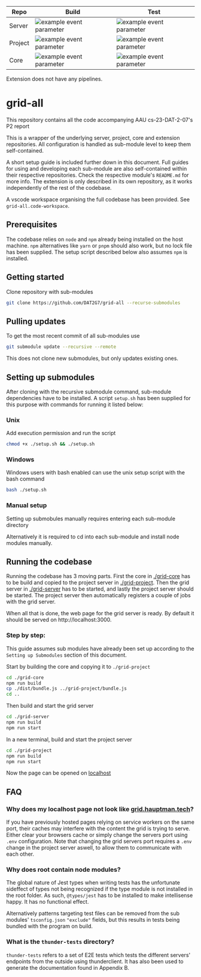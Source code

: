 | Repo    | Build                                                                                                               | Test                                                                                                               |
| ------- | ------------------------------------------------------------------------------------------------------------------- | ------------------------------------------------------------------------------------------------------------------ |
| Server  | ![example event parameter](https://github.com/DAT2G7/grid-server/actions/workflows/build.yml/badge.svg?event=push)  | ![example event parameter](https://github.com/DAT2G7/grid-server/actions/workflows/jest.yml/badge.svg?event=push)  |
| Project | ![example event parameter](https://github.com/DAT2G7/grid-project/actions/workflows/build.yml/badge.svg?event=push) | ![example event parameter](https://github.com/DAT2G7/grid-project/actions/workflows/jest.yml/badge.svg?event=push) |
| Core    | ![example event parameter](https://github.com/DAT2G7/grid-core/actions/workflows/build.yml/badge.svg?event=push)    | ![example event parameter](https://github.com/DAT2G7/grid-core/actions/workflows/jest.yml/badge.svg?event=push)    |

Extension does not have any pipelines.

# grid-all

This repository contains all the code accompanying AAU cs-23-DAT-2-07's P2 report

This is a wrapper of the underlying server, project, core and extension repositories. All configuration is handled as sub-module level to keep them self-contained.

A short setup guide is included further down in this document. Full guides for using and developing each sub-module are also self-contained within their respective repositories. Check the respective module's `README.md` for more info. The extension is only described in its own repository, as it works independently of the rest of the codebase.

A vscode workspace organising the full codebase has been provided. See `grid-all.code-workspace`.

## Prerequisites

The codebase relies on `node` and `npm` already being installed on the host machine. `npm` alternatives like `yarn` or `pnpm` should also work, but no lock file has been supplied. The setup script described below also assumes `npm` is installed.

## Getting started

Clone repository with sub-modules

```bash
git clone https://github.com/DAT2G7/grid-all --recurse-submodules
```

## Pulling updates

To get the most recent commit of all sub-modules use

```bash
git submodule update --recursive --remote
```

This does not clone new submodules, but only updates existing ones.

## Setting up submodules

After cloning with the recursive submodule command, sub-module dependencies have to be installed. A script `setup.sh` has been supplied for this purpose with commands for running it listed below:

### Unix

Add execution permission and run the script

```bash
chmod +x ./setup.sh && ./setup.sh
```

### Windows

Windows users with bash enabled can use the unix setup script with the bash command

```bash
bash ./setup.sh
```

### Manual setup

Setting up submobules manually requires entering each sub-module directory

Alternatively it is required to cd into each sub-module and install node modules manually.

## Running the codebase

Running the codebase has 3 moving parts. First the core in [./grid-core](https://github.com/DAT2G7/grid-core) has to be build and copied to the project server in [./grid-project](https://github.com/DAT2G7/grid-project). Then the grid server in [./grid-server](https://github.com/DAT2G7/grid-server) has to be started, and lastly the project server should be started. The project server then automatically registers a couple of jobs with the grid server.

When all that is done, the web page for the grid server is ready. By default it should be served on http://localhost:3000.

### Step by step:

This guide assumes sub modules have already been set up according to the `Setting up Submodules` section of this document.

Start by building the core and copying it to `./grid-project`

```sh
cd ./grid-core
npm run build
cp ./dist/bundle.js ../grid-project/bundle.js
cd ..
```

Then build and start the grid server

```sh
cd ./grid-server
npm run build
npm run start
```

In a new terminal, build and start the project server

```sh
cd ./grid-project
npm run build
npm run start
```

Now the page can be opened on [localhost](http://localhost:3000)

## FAQ

### Why does my localhost page not look like [grid.hauptman.tech](https://grid.hauptman.tech/client)?

If you have previously hosted pages relying on service workers on the same port, their caches may interfere with the content the grid is trying to serve. Either clear your browsers cache or simply change the servers port using `.env` configuration. Note that changing the grid servers port requires a `.env` change in the project server aswell, to allow them to communicate with each other.

### Why does root contain node modules?

The global nature of Jest types when writing tests has the unfortunate sideffect of types not being recognized if the type module is not installed in the root folder. As such, `@types/jest` has to be installed to make intellisense happy. It has no functional effect.

Alternatively patterns targeting test files can be removed from the sub modules' `tsconfig.json` `"exclude"` fields, but this results in tests being bundled with the program on build.

### What is the `thunder-tests` directory?

`thunder-tests` refers to a set of E2E tests which tests the different servers' endpoints from the outside using thunderclient. It has also been used to generate the documentation found in Appendix B.
